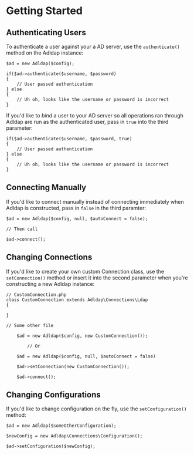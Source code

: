 # Getting Started

## Authenticating Users

To authenticate a user against your a AD server, use the `authenticate()` method on the Adldap instance:

    $ad = new Adldap($config);
    
    if($ad->authenticate($username, $password)
    {
        // User passed authentication
    } else
    {
        // Uh oh, looks like the username or password is incorrect
    }

If you'd like to *bind* a user to your AD server so all operations ran through Adldap are run as the authenticated user,
pass in `true` into the third parameter:

    if($ad->authenticate($username, $password, true)
    {
        // User passed authentication
    } else
    {
        // Uh oh, looks like the username or password is incorrect
    }

## Connecting Manually

If you'd like to connect manually instead of connecting immediately when Adldap is constructed, pass in `false` in the third paramter:

    $ad = new Adldap($config, null, $autoConnect = false);
    
    // Then call
    
    $ad->connect();

## Changing Connections

If you'd like to create your own custom Connection class, use the `setConnection()` method or insert it into the
second parameter when you're constructing a new Adldap instance:
    
    // CustomConnection.php
    class CustomConnection extends Adldap\Connections\Ldap
    {
        
    }
    
    // Some other file
    
        $ad = new Adldap($config, new CustomConnection());
        
            // Or
        
        $ad = new Adldap($config, null, $autoConnect = false)
        
        $ad->setConnection(new CustomConnection());
        
        $ad->connect();

## Changing Configurations

If you'd like to change configuration on the fly, use the `setConfiguration()` method:

    $ad = new Adldap($someOtherConfiguration);

    $newConfig = new Adldap\Connections\Configuration();
    
    $ad->setConfiguration($newConfig);


    